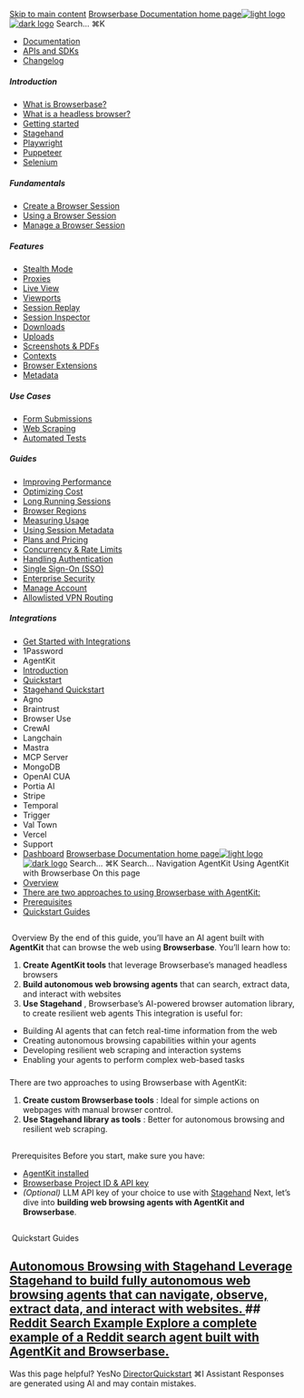 [Skip to main content](#content-area)
[Browserbase Documentation home page![light logo](https://mintcdn.com/browserbase/lUkHCCQ3HJMpCnfp/logo/light.svg?fit=max&auto=format&n=lUkHCCQ3HJMpCnfp&q=85&s=0f99c87492a4fb0e9bfc45075a78c64f)![dark logo](https://mintcdn.com/browserbase/lUkHCCQ3HJMpCnfp/logo/dark.svg?fit=max&auto=format&n=lUkHCCQ3HJMpCnfp&q=85&s=645b212b9cbee8bebf84f318c2baaac0)](https://www.browserbase.com)
Search...
⌘K
 * [Documentation](/introduction/what-is-browserbase)
 * [APIs and SDKs](/reference/introduction)
 * [Changelog](https://www.browserbase.com/changelog)
##### Introduction
 * [What is Browserbase?](/introduction/what-is-browserbase)
 * [What is a headless browser?](/introduction/what-is-headless-browser)
 * [Getting started](/introduction/getting-started)
 * [Stagehand](/introduction/stagehand)
 * [Playwright](/introduction/playwright)
 * [Puppeteer](/introduction/puppeteer)
 * [Selenium](/introduction/selenium)
##### Fundamentals
 * [Create a Browser Session](/fundamentals/create-browser-session)
 * [Using a Browser Session](/fundamentals/using-browser-session)
 * [Manage a Browser Session](/fundamentals/manage-browser-session)
##### Features
 * [Stealth Mode](/features/stealth-mode)
 * [Proxies](/features/proxies)
 * [Live View](/features/session-live-view)
 * [Viewports](/features/viewports)
 * [Session Replay](/features/session-replay)
 * [Session Inspector](/features/session-inspector)
 * [Downloads](/features/downloads)
 * [Uploads](/features/uploads)
 * [Screenshots & PDFs](/features/screenshots)
 * [Contexts](/features/contexts)
 * [Browser Extensions](/features/browser-extensions)
 * [Metadata](/features/session-metadata)
##### Use Cases
 * [Form Submissions](/use-cases/automating-form-submissions)
 * [Web Scraping](/use-cases/scraping-website)
 * [Automated Tests](/use-cases/building-automated-tests)
##### Guides
 * [Improving Performance](/guides/speed-optimization)
 * [Optimizing Cost](/guides/cost-optimization)
 * [Long Running Sessions](/guides/long-running-sessions)
 * [Browser Regions](/guides/multi-region)
 * [Measuring Usage](/guides/measuring-usage)
 * [Using Session Metadata](/guides/using-session-metadata)
 * [Plans and Pricing](/guides/plans-and-pricing)
 * [Concurrency & Rate Limits](/guides/concurrency-rate-limits)
 * [Handling Authentication](/guides/authentication)
 * [Single Sign-On (SSO)](/guides/sso-setup)
 * [Enterprise Security](/guides/security)
 * [Manage Account](/guides/manage-account)
 * [Allowlisted VPN Routing](/guides/vpn)
##### Integrations
 * [Get Started with Integrations](/integrations/get-started)
 * 1Password
 * AgentKit
 * [Introduction](/integrations/agentkit/introduction)
 * [Quickstart](/integrations/agentkit/quickstart)
 * [Stagehand Quickstart](/integrations/agentkit/stagehand)
 * Agno
 * Braintrust
 * Browser Use
 * CrewAI
 * Langchain
 * Mastra
 * MCP Server
 * MongoDB
 * OpenAI CUA
 * Portia AI
 * Stripe
 * Temporal
 * Trigger
 * Val Town
 * Vercel
 * Support
 * [Dashboard](https://www.browserbase.com/overview)
[Browserbase Documentation home page![light logo](https://mintcdn.com/browserbase/lUkHCCQ3HJMpCnfp/logo/light.svg?fit=max&auto=format&n=lUkHCCQ3HJMpCnfp&q=85&s=0f99c87492a4fb0e9bfc45075a78c64f)![dark logo](https://mintcdn.com/browserbase/lUkHCCQ3HJMpCnfp/logo/dark.svg?fit=max&auto=format&n=lUkHCCQ3HJMpCnfp&q=85&s=645b212b9cbee8bebf84f318c2baaac0)](https://www.browserbase.com)
Search...
⌘K
Search...
Navigation
AgentKit
Using AgentKit with Browserbase
On this page
 * [Overview](#overview)
 * [There are two approaches to using Browserbase with AgentKit:](#there-are-two-approaches-to-using-browserbase-with-agentkit%3A)
 * [Prerequisites](#prerequisites)
 * [Quickstart Guides](#quickstart-guides)
## 
[​](#overview)
Overview
By the end of this guide, you’ll have an AI agent built with **AgentKit** that can browse the web using **Browserbase**. You’ll learn how to:
 1. **Create AgentKit tools** that leverage Browserbase’s managed headless browsers
 2. **Build autonomous web browsing agents** that can search, extract data, and interact with websites
 3. **Use Stagehand** , Browserbase’s AI-powered browser automation library, to create resilient web agents
This integration is useful for:
 * Building AI agents that can fetch real-time information from the web
 * Creating autonomous browsing capabilities within your agents
 * Developing resilient web scraping and interaction systems
 * Enabling your agents to perform complex web-based tasks
### 
[​](#there-are-two-approaches-to-using-browserbase-with-agentkit%3A)
There are two approaches to using Browserbase with AgentKit:
 1. **Create custom Browserbase tools** : Ideal for simple actions on webpages with manual browser control.
 2. **Use Stagehand library as tools** : Better for autonomous browsing and resilient web scraping.
## 
[​](#prerequisites)
Prerequisites
Before you start, make sure you have:
 * [AgentKit installed](https://docs.agentkit.ai/getting-started)
 * [Browserbase Project ID & API key](https://browserbase.com/settings/)
 * _(Optional)_ LLM API key of your choice to use with [Stagehand](https://www.stagehand.dev/)
Next, let’s dive into **building web browsing agents with AgentKit and Browserbase**.
## 
[​](#quickstart-guides)
Quickstart Guides
## [Autonomous Browsing with Stagehand Leverage Stagehand to build fully autonomous web browsing agents that can navigate, observe, extract data, and interact with websites. ](https://docs.browserbase.com/integrations/agentkit/stagehand)## [Reddit Search Example Explore a complete example of a Reddit search agent built with AgentKit and Browserbase. ](https://docs.browserbase.com/integrations/agentkit/quickstart)
Was this page helpful?
YesNo
[Director](/integrations/1password/director)[Quickstart](/integrations/agentkit/quickstart)
⌘I
Assistant
Responses are generated using AI and may contain mistakes.